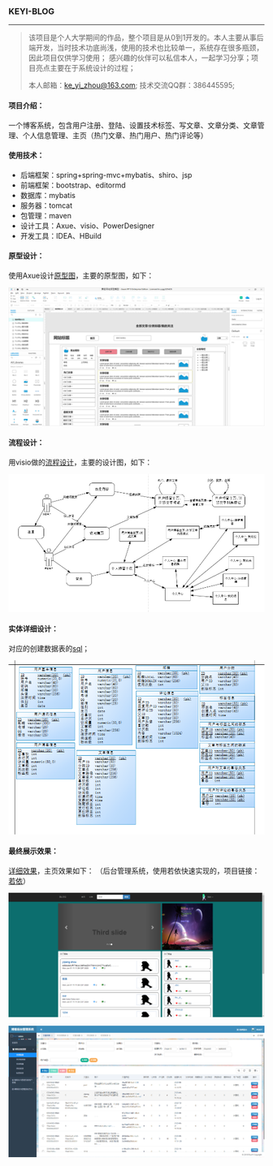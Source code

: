 ### KEYI-BLOG

---
> 该项目是个人大学期间的作品，整个项目是从0到1开发的。本人主要从事后端开发，当时技术功底尚浅，使用的技术也比较单一，系统存在很多瓶颈，因此项目仅供学习使用；
> 感兴趣的伙伴可以私信本人，一起学习分享；项目亮点主要在于系统设计的过程；
>
> 本人邮箱：ke_yi_zhou@163.com; 技术交流QQ群：386445595;
#### 项目介绍：
一个博客系统，包含用户注册、登陆、设置技术标签、写文章、文章分类、文章管理、个人信息管理、主页（热门文章、热门用户、热门评论等）

#### 使用技术：
- 后端框架：spring+spring-mvc+mybatis、shiro、jsp
- 前端框架：bootstrap、editormd
- 数据库：mybatis
- 服务器：tomcat
- 包管理：maven
- 设计工具：Axue、visio、PowerDesigner
- 开发工具：IDEA、HBuild
#### 原型设计：
使用Axue设计[原型图](readmedir/doc/原型图.md)，主要的原型图，如下：

![我的主页原型图](readmedir/img/我的主页原型图.jpg)

#### 流程设计：
用visio做的[流程设计](readmedir/doc/流程设计.md)，主要的设计图，如下：

![系统流程设计](readmedir/img/总体设计-整体.png)

#### 实体详细设计：
对应的创建数据表的[sql](readmedir/file/create-table.sql)；

![实体详细设计](readmedir/img/实体详细设计.png)

#### 最终展示效果：
[详细效果](readmedir/doc/效果展示.md)，主页效果如下：
（后台管理系统，使用若依快速实现的，项目链接：[若依](https://gitee.com/y_project/RuoYi)）

![实现-主页](readmedir/img/实现-主页.png)

![实现-后台管理](readmedir/img/实现-后台管理.png)




